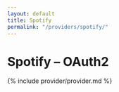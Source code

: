 ```yaml
---
layout: default
title: Spotify
permalink: "/providers/spotify/"
---
```

# Spotify – OAuth2

{% include provider/provider.md %}
